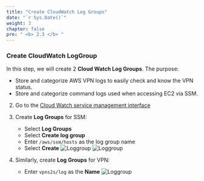 ```yaml
---
title: "Create CloudWatch Log Groups"
date: "`r Sys.Date()`"
weight: 3
chapter: false
pre: " <b> 2.3 </b> "
---
```


### Create CloudWatch LogGroup

In this step, we will create 2 **Cloud Watch Log Groups**. The purpose:
   + Store and categorize AWS VPN logs to easily check and know the VPN status.
   + Store and categorize command logs used when accessing EC2 via SSM.

2. Go to the [Cloud Watch service management interface](https://ap-southeast-1.console.aws.amazon.com/cloudwatch/)
3. Create **Log Groups** for SSM:
   + Select **Log Groups**
   + Select **Create log group**
   + Enter ```/aws/ssm/hosts``` as the log group name
   + Select **Create**
   ![Loggroup](/images/2.prerequisite/046-LogGroup.png)
   ![Loggroup](/images/2.prerequisite/047-LogGroup.png)

4. Similarly, create **Log Groups** for VPN:
   + Enter ```vpns2s/log``` as the **Name**
   ![Loggroup](/images/2.prerequisite/048-LogGroup.png)